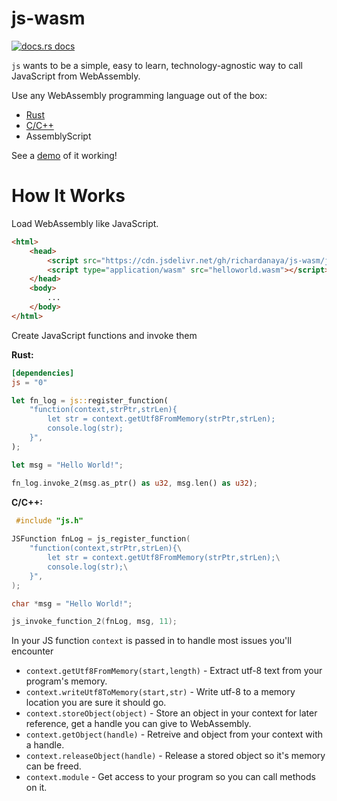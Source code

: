 # js-wasm
<a href="https://docs.rs/js"><img src="https://img.shields.io/badge/docs-latest-blue.svg?style=flat-square" alt="docs.rs docs" /></a>

`js` wants to be a simple, easy to learn, technology-agnostic way to call JavaScript from WebAssembly.

Use any WebAssembly programming language out of the box:
* [Rust](https://docs.rs/js/latest/js/)
* [C/C++](js.h)
* AssemblyScript

See a [demo](https://richardanaya.github.io/js-wasm/examples/canvas/index.html) of it working!

# How It Works

Load WebAssembly like JavaScript. 

```html
<html>
    <head>
        <script src="https://cdn.jsdelivr.net/gh/richardanaya/js-wasm/js.js"></script>
        <script type="application/wasm" src="helloworld.wasm"></script>
    </head>
    <body>
        ...
    </body>
</html>
```

Create JavaScript functions and invoke them

**Rust:**
```toml
[dependencies]
js = "0"
```
```rust
let fn_log = js::register_function(
    "function(context,strPtr,strLen){
        let str = context.getUtf8FromMemory(strPtr,strLen);
        console.log(str); 
    }",
);

let msg = "Hello World!";

fn_log.invoke_2(msg.as_ptr() as u32, msg.len() as u32);
```

**C/C++:**
```c
 #include "js.h"
 
JSFunction fnLog = js_register_function(
    "function(context,strPtr,strLen){\
        let str = context.getUtf8FromMemory(strPtr,strLen);\
        console.log(str);\
    }",
);

char *msg = "Hello World!";

js_invoke_function_2(fnLog, msg, 11);
```

In your JS function `context` is passed in to handle most issues you'll encounter

* `context.getUtf8FromMemory(start,length)` - Extract utf-8 text from your program's memory.
* `context.writeUtf8ToMemory(start,str)` - Write utf-8 to a memory location you are sure it should go.
* `context.storeObject(object)` - Store an object in your context for later reference, get a handle you can give to WebAssembly.
* `context.getObject(handle)` - Retreive and object from your context with a handle.
* `context.releaseObject(handle)` - Release a stored object so it's memory can be freed.
* `context.module` - Get access to your program so you can call methods on it.
